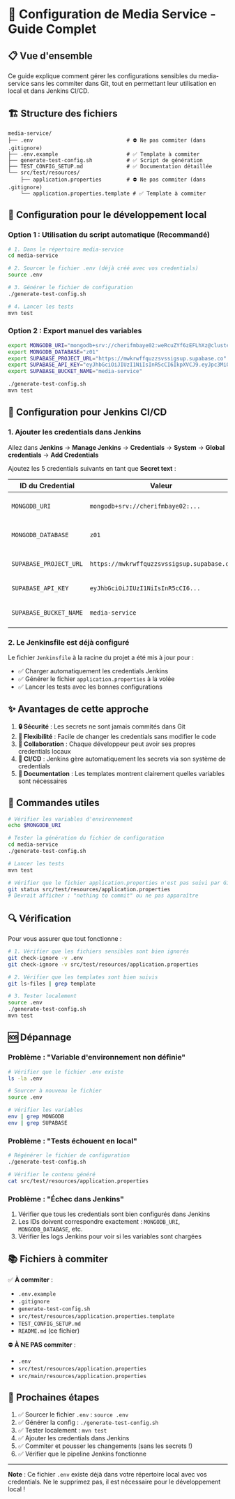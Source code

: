 # 🔐 Configuration de Media Service - Guide Complet

## 📋 Vue d'ensemble

Ce guide explique comment gérer les configurations sensibles du media-service sans les commiter dans Git, tout en permettant leur utilisation en local et dans Jenkins CI/CD.

## 🏗️ Structure des fichiers

```
media-service/
├── .env                              # ⛔ Ne pas commiter (dans .gitignore)
├── .env.example                      # ✅ Template à commiter
├── generate-test-config.sh           # ✅ Script de génération
├── TEST_CONFIG_SETUP.md              # ✅ Documentation détaillée
└── src/test/resources/
    ├── application.properties        # ⛔ Ne pas commiter (dans .gitignore)
    └── application.properties.template # ✅ Template à commiter
```

## 🚀 Configuration pour le développement local

### Option 1 : Utilisation du script automatique (Recommandé)

```bash
# 1. Dans le répertoire media-service
cd media-service

# 2. Sourcer le fichier .env (déjà créé avec vos credentials)
source .env

# 3. Générer le fichier de configuration
./generate-test-config.sh

# 4. Lancer les tests
mvn test
```

### Option 2 : Export manuel des variables

```bash
export MONGODB_URI="mongodb+srv://cherifmbaye02:weRcuZYf6zEFLhXz@cluster0.5q0byye.mongodb.net/z01?retryWrites=true&w=majority&appName=Cluster0"
export MONGODB_DATABASE="z01"
export SUPABASE_PROJECT_URL="https://mwkrwffquzzsvssigsup.supabase.co"
export SUPABASE_API_KEY="eyJhbGciOiJIUzI1NiIsInR5cCI6IkpXVCJ9.eyJpc3MiOiJzdXBhYmFzZSIsInJlZiI6Im13a3J3ZmZxdXp6c3Zzc2lnc3VwIiwicm9sZSI6ImFub24iLCJpYXQiOjE3NTA3NTkzMDIsImV4cCI6MjA2NjMzNTMwMn0.5TeZ-h0zKCc5W2KUbP1R_nU7PZNaMbrVcOK59tmjVvU"
export SUPABASE_BUCKET_NAME="media-service"

./generate-test-config.sh
mvn test
```

## 🔧 Configuration pour Jenkins CI/CD

### 1. Ajouter les credentials dans Jenkins

Allez dans **Jenkins** → **Manage Jenkins** → **Credentials** → **System** → **Global credentials** → **Add Credentials**

Ajoutez les 5 credentials suivants en tant que **Secret text** :

| ID du Credential | Valeur | Description |
|-----------------|--------|-------------|
| `MONGODB_URI` | `mongodb+srv://cherifmbaye02:...` | URI complète MongoDB |
| `MONGODB_DATABASE` | `z01` | Nom de la base de données |
| `SUPABASE_PROJECT_URL` | `https://mwkrwffquzzsvssigsup.supabase.co` | URL du projet Supabase |
| `SUPABASE_API_KEY` | `eyJhbGciOiJIUzI1NiIsInR5cCI6...` | Clé API Supabase |
| `SUPABASE_BUCKET_NAME` | `media-service` | Nom du bucket Supabase |

### 2. Le Jenkinsfile est déjà configuré

Le fichier `Jenkinsfile` à la racine du projet a été mis à jour pour :
- ✅ Charger automatiquement les credentials Jenkins
- ✅ Générer le fichier `application.properties` à la volée
- ✅ Lancer les tests avec les bonnes configurations

## ✨ Avantages de cette approche

1. **🔒 Sécurité** : Les secrets ne sont jamais commités dans Git
2. **🔄 Flexibilité** : Facile de changer les credentials sans modifier le code
3. **👥 Collaboration** : Chaque développeur peut avoir ses propres credentials locaux
4. **🤖 CI/CD** : Jenkins gère automatiquement les secrets via son système de credentials
5. **📖 Documentation** : Les templates montrent clairement quelles variables sont nécessaires

## 📝 Commandes utiles

```bash
# Vérifier les variables d'environnement
echo $MONGODB_URI

# Tester la génération du fichier de configuration
cd media-service
./generate-test-config.sh

# Lancer les tests
mvn test

# Vérifier que le fichier application.properties n'est pas suivi par Git
git status src/test/resources/application.properties
# Devrait afficher : "nothing to commit" ou ne pas apparaître
```

## 🔍 Vérification

Pour vous assurer que tout fonctionne :

```bash
# 1. Vérifier que les fichiers sensibles sont bien ignorés
git check-ignore -v .env
git check-ignore -v src/test/resources/application.properties

# 2. Vérifier que les templates sont bien suivis
git ls-files | grep template

# 3. Tester localement
source .env
./generate-test-config.sh
mvn test
```

## 🆘 Dépannage

### Problème : "Variable d'environnement non définie"

```bash
# Vérifier que le fichier .env existe
ls -la .env

# Sourcer à nouveau le fichier
source .env

# Vérifier les variables
env | grep MONGODB
env | grep SUPABASE
```

### Problème : "Tests échouent en local"

```bash
# Régénérer le fichier de configuration
./generate-test-config.sh

# Vérifier le contenu généré
cat src/test/resources/application.properties
```

### Problème : "Échec dans Jenkins"

1. Vérifier que tous les credentials sont bien configurés dans Jenkins
2. Les IDs doivent correspondre exactement : `MONGODB_URI`, `MONGODB_DATABASE`, etc.
3. Vérifier les logs Jenkins pour voir si les variables sont chargées

## 📚 Fichiers à commiter

✅ **À commiter** :
- `.env.example`
- `.gitignore`
- `generate-test-config.sh`
- `src/test/resources/application.properties.template`
- `TEST_CONFIG_SETUP.md`
- `README.md` (ce fichier)

⛔ **À NE PAS commiter** :
- `.env`
- `src/test/resources/application.properties`
- `src/main/resources/application.properties`

## 🎯 Prochaines étapes

1. ✅ Sourcer le fichier `.env` : `source .env`
2. ✅ Générer la config : `./generate-test-config.sh`
3. ✅ Tester localement : `mvn test`
4. ✅ Ajouter les credentials dans Jenkins
5. ✅ Commiter et pousser les changements (sans les secrets !)
6. ✅ Vérifier que le pipeline Jenkins fonctionne

---

**Note** : Ce fichier `.env` existe déjà dans votre répertoire local avec vos credentials. Ne le supprimez pas, il est nécessaire pour le développement local !

